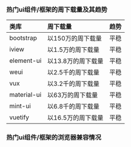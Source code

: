 

### 热门ui组件/框架的周下载量及其趋势
|类库|周下载量|趋势|
|:----|:----|:----|
|bootstrap|以150万的周下载量|平稳|
|iview|以1.5万的周下载量|平稳|
|element-ui|以13.8万的周下载量|平稳|
|weui|以2.5千的周下载量|平稳|
|vux|以3.2千的周下载量|平稳|
|material-ui|以63万的周下载量|平稳|
|mint-ui|以6.8千的周下载量|平稳|
|vuetify|以16.5万的周下载量|平稳|

### 热门ui组件/框架的浏览器兼容情况
